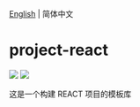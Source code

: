 [English](./README.md) | 简体中文

# project-react

[![](https://img.shields.io/badge/react-18.0.0-brightgreen.svg?style=flat-square)](https://github.com/facebook/react)
[![](https://img.shields.io/dub/l/vibe-d.svg?style=flat-square)](https://tldrlegal.com/license/mit-license)

这是一个构建 REACT 项目的模板库
